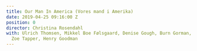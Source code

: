 ```yaml
---
title: Our Man In America (Vores mand i Amerika)
date: 2019-04-25 09:16:00 Z
position: 0
director: Christina Rosendahl
with: Ulrich Thomsen, Mikkel Boe Følsgaard, Denise Gough, Burn Gorman, Ross McCall,
  Zoe Tapper, Henry Goodman
---
```



